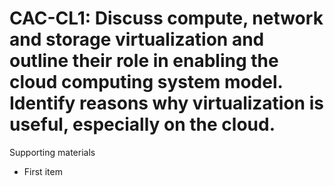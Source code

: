 # CAC-CL1:    Discuss compute, network and storage virtualization and outline their role in enabling the cloud computing system model. Identify reasons why virtualization is useful, especially on the cloud.

Supporting materials

* First item